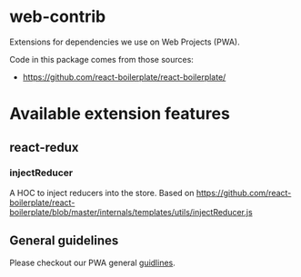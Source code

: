 # web-contrib
Extensions for dependencies we use on Web Projects (PWA).

Code in this package comes from those sources:
- https://github.com/react-boilerplate/react-boilerplate/

# Available extension features

## react-redux

### injectReducer

A HOC to inject reducers into the store. 
Based on https://github.com/react-boilerplate/react-boilerplate/blob/master/internals/templates/utils/injectReducer.js

## General guidelines

Please checkout our PWA general [guidlines](guidelines.md).
